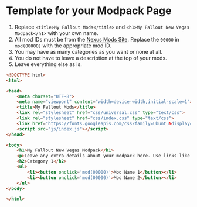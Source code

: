 # Template for your Modpack Page

1. Replace `<title>My Fallout Mods</title>` and `<h1>My Fallout New Vegas Modpack</h1>` with your own name.
2. All mod IDs must be from the [Nexus Mods Site](https://www.nexusmods.com). Replace the `00000` in `mod(00000)` with the appropriate mod ID.
3. You may have as many categories as you want or none at all.
4. You do not have to leave a description at the top of your mods.
5. Leave everything else as is.

```html
<!DOCTYPE html>
<html>

<head>
	<meta charset="UTF-8">
	<meta name="viewport" content="width=device-width,initial-scale=1">
	<title>My Fallout Mods</title>
	<link rel="stylesheet" href="css/universal.css" type="text/css">
	<link rel="stylesheet" href="css/index.css" type="text/css">
	<link href="https://fonts.googleapis.com/css?family=Ubuntu&display=swap" rel="stylesheet">
	<script src="js/index.js"></script>
</head>

<body>
	<h1>My Fallout New Vegas Modpack</h1>
	<p>Leave any extra details about your modpack here. Use links like <a href="https://www.duckduckgo.com/" target="_blank">this</a>.</p>
	<h2>Category 1</h2>
	<ul>
		<li><button onclick='mod(00000)'>Mod Name 1</button></li>
		<li><button onclick='mod(00000)'>Mod Name 2</button></li>
	</ul>
</body>

</html>
```
